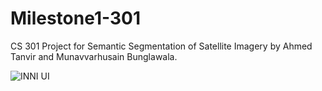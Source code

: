 # Milestone1-301
CS 301 Project for Semantic Segmentation of Satellite Imagery by Ahmed Tanvir and Munavvarhusain Bunglawala.

![INNI UI](https://user-images.githubusercontent.com/113075133/198891359-7e90cda9-7c70-4ec4-b3fc-79f59a8e7b5b.png)
